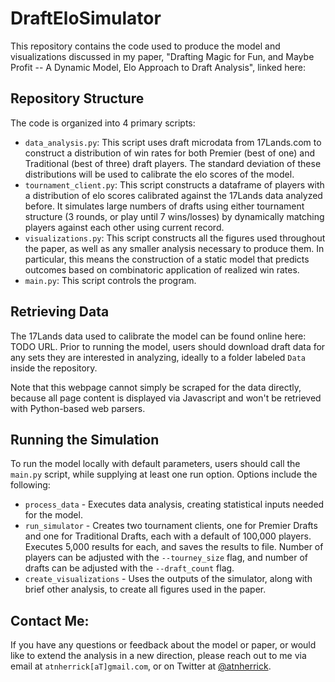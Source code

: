 # DraftEloSimulator

This repository contains the code used to produce the model and visualizations discussed in my paper, "Drafting Magic for Fun, and Maybe Profit -- A Dynamic Model, Elo Approach to Draft Analysis", linked here:

## Repository Structure

The code is organized into 4 primary scripts:

- `data_analysis.py`: This script uses draft microdata from 17Lands.com to construct a distribution of win rates for both Premier (best of one) and Traditional (best of three) draft players. The standard deviation of these distributions will be used to calibrate the elo scores of the model.
- `tournament_client.py`: This script constructs a dataframe of players with a distribution of elo scores calibrated against the 17Lands data analyzed before. It simulates large numbers of drafts using either tournament structure (3 rounds, or play until 7 wins/losses) by dynamically matching players against each other using current record.
- `visualizations.py`: This script constructs all the figures used throughout the paper, as well as any smaller analysis necessary to produce them. In particular, this means the construction of a static model that predicts outcomes based on combinatoric application of realized win rates.
- `main.py`: This script controls the program.

## Retrieving Data

The 17Lands data used to calibrate the model can be found online here: TODO URL. Prior to running the model, users should download draft data for any sets they are interested in analyzing, ideally to a folder labeled `Data` inside the repository. 

Note that this webpage cannot simply be scraped for the data directly, because all page content is displayed via Javascript and won't be retrieved with Python-based web parsers.

## Running the Simulation

To run the model locally with default parameters, users should call the `main.py` script, while supplying at least one run option. Options include the following:
  - `process_data` - Executes data analysis, creating statistical inputs needed for the model.
  - `run_simulator` - Creates two tournament clients, one for Premier Drafts and one for Traditional Drafts, each with a default of 100,000 players. Executes 5,000 results for each, and saves the results to file. Number of players can be adjusted with the `--tourney_size` flag, and number of drafts can be adjusted with the `--draft_count` flag.
  - `create_visualizations` - Uses the outputs of the simulator, along with brief other analysis, to create all figures used in the paper.

## Contact Me:

If you have any questions or feedback about the model or paper, or would like to extend the analysis in a new direction, please reach out to me via email at `atnherrick[aT]gmail.com`, or on Twitter at [@atnherrick](https://mobile.twitter.com/atnherrick).

